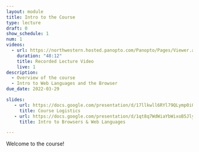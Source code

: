 ```yaml
---
layout: module
title: Intro to the Course
type: lecture
draft: 0
show_schedule: 1
num: 1
videos:
  - url: https://northwestern.hosted.panopto.com/Panopto/Pages/Viewer.aspx?id=94db8e30-05b7-4b10-ada8-ae67015a9fbc
    duration: "48:12"
    title: Recorded Lecture Video
    live: 1
description:
  - Overview of the course
  - Intro to Web Languages and the Browser
due_date: 2022-03-29

slides:
   - url: https://docs.google.com/presentation/d/17llkwll6RYl79QLymp0i0OSE-2MrsdxRJ5EJlkpGEHs/edit?usp=sharing
     title: Course Logistics
   - url: https://docs.google.com/presentation/d/1qt8q7WdWiaYbWixoB5Jly8tJ3bIYDfkhwfY4BaUz32o/edit?usp=sharing
     title: Intro to Browsers & Web Languages

---
```


Welcome to the course!